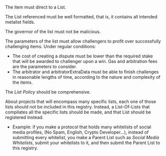 The item must direct to a List.

The List referenced must be well formatted, that is, it contains all intended metalist fields.

The governor of the list must not be malicious.

The parameters of the list must allow challengers to profit over successfully challenging items. Under regular conditions:
- The cost of creating a dispute must be lower than the required stake that will be awarded to challenger upon a win. Gas and arbitration fees are the parameters to consider.
- The arbitrator and arbitratorExtraData must be able to finish challenges in reasonable lengths of time, according to the nature and complexity of the items.

The *List Policy* should be comprehensive.

About projects that will encompass many specific lists, each one of those lists should not be included in this registry. Instead, a List-Of-Lists that compilates all the specific lists should be made, and that List should be registered instead.
- Example: if you make a protocol that holds many whitelists of social media profiles, (No Spam, English, Crypto Developer...), instead of submitting every whitelist, you make a Parent List such as *Social Media Whitelists*, submit your whitelists to it, and then submit the Parent List to this registry.
